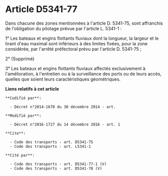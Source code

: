 # Article D5341-77

Dans chacune des zones mentionnées à l'article D. 5341-75, sont affranchis de l'obligation du pilotage prévue par l'article
L. 5341-1 : 

1° Les bateaux et engins flottants fluviaux dont la longueur, la largeur et le tirant d'eau maximal sont inférieurs à des
limites fixées, pour la zone considérée, par l'arrêté préfectoral prévu par l'article D. 5341-75 ; 

2° (Supprimé)

3° Les bateaux et engins flottants fluviaux affectés exclusivement à l'amélioration, à l'entretien ou à la surveillance des
ports ou de leurs accès, quelles que soient leurs caractéristiques géométriques.

**Liens relatifs à cet article**

	**Codifié par**:

	  - Décret n°2014-1670 du 30 décembre 2014 - art.

	**Modifié par**:

	  - Décret n°2016-1727 du 14 décembre 2016 - art. 1

	**Cite**:

	  - Code des transports - art. D5341-75
	  - Code des transports - art. L5341-1

	**Cité par**:

	  - Code des transports - art. D5341-77-1 (V)
	  - Code des transports - art. D5341-78 (V)

